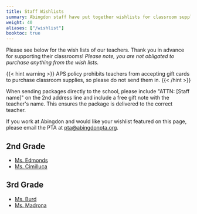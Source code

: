 ```yaml
--- 
title: Staff Wishlists
summary: Abingdon staff have put together wishlists for classroom supplies.
weight: 40
aliases: ["/wishlist"]
booktoc: true
---
```


Please see below for the wish lists of our teachers. Thank you in advance for supporting their classrooms! *Please note, you are not obligated to purchase anything from the wish lists.*

{{< hint warning >}}
APS policy prohibits teachers from accepting gift cards to purchase classroom supplies, so please do not send them in.
{{< /hint >}}

When sending packages directly to the school, please include "ATTN: [Staff name]" on the 2nd address line and include a free gift note with the teacher's name. This ensures the package is delivered to the correct teacher.

If you work at Abingdon and would like your wishlist featured on this page, please email the PTA at pta@abingdonpta.org.

## 2nd Grade

- [Ms. Edmonds](https://www.amazon.com/hz/wishlist/ls/3O3REUGA8ALYH)
- [Ms. Cimilluca](https://www.amazon.com/hz/wishlist/ls/1YHUOLUQWIQ6U)

## 3rd Grade

- [Ms. Burd](https://www.amazon.com/hz/wishlist/ls/3NHI49RVDQWDF)
- [Ms. Madrona](https://www.amazon.com/hz/wishlist/ls/1KBQWYUEJJWAY)